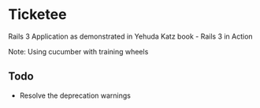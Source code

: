 Ticketee
=========
Rails 3 Application as demonstrated in Yehuda Katz book - Rails 3 in Action

Note: Using cucumber with training wheels

Todo
----
- Resolve the deprecation warnings
